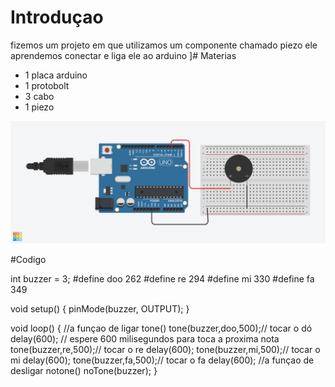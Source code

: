 # Introduçao
fizemos um projeto em que utilizamos um componente chamado piezo ele aprendemos conectar  e liga ele ao arduino
]# Materias
- 1 placa arduino
- 1 protobolt
- 3 cabo
- 1 piezo


![BuzzerMusica](BUZZER.png)

#Codigo

int buzzer = 3;
#define doo 262
#define re 294
#define mi  330
#define fa  349



void setup()
{
  pinMode(buzzer, OUTPUT);
}

void loop()
{
 //a funçao de ligar tone()
  tone(buzzer,doo,500);// tocar o dó
  delay(600); // espere 600 milisegundos para toca a proxima nota
  tone(buzzer,re,500);// tocar o re 
  delay(600);
  tone(buzzer,mi,500);// tocar o mi 
  delay(600);
  tone(buzzer,fa,500);// tocar o fa 
  delay(600);
  //a funçao de desligar notone()
  noTone(buzzer);
}

